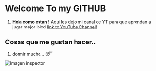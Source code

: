 # Welcome To my GITHUB
1. **Hola como estan !** Aqui les dejo mi canal de YT para que aprendan a jugar mejor lolxd [link to YouTube Channel!](https://www.youtube.com/channel/UCr3c_u_Kqq4U8zBT-dhCpzQ?view_as=subscriber)

## Cosas que me gustan hacer..
1. dormir mucho... :sleeping:

![Imagen inspector](https://octodex.github.com/images/privateinvestocat.jpg)

